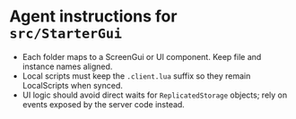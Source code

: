 # Agent instructions for `src/StarterGui`

- Each folder maps to a ScreenGui or UI component. Keep file and instance names aligned.
- Local scripts must keep the `.client.lua` suffix so they remain LocalScripts when synced.
- UI logic should avoid direct waits for `ReplicatedStorage` objects; rely on events exposed by the server code instead.
